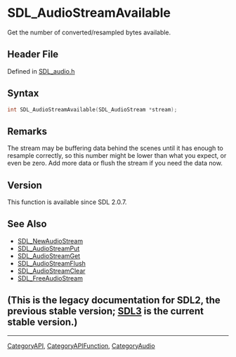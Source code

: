 # SDL_AudioStreamAvailable

Get the number of converted/resampled bytes available.

## Header File

Defined in [SDL_audio.h](https://github.com/libsdl-org/SDL/blob/SDL2/include/SDL_audio.h)

## Syntax

```c
int SDL_AudioStreamAvailable(SDL_AudioStream *stream);
```

## Remarks

The stream may be buffering data behind the scenes until it has enough to
resample correctly, so this number might be lower than what you expect, or
even be zero. Add more data or flush the stream if you need the data now.

## Version

This function is available since SDL 2.0.7.

## See Also

- [SDL_NewAudioStream](SDL_NewAudioStream)
- [SDL_AudioStreamPut](SDL_AudioStreamPut)
- [SDL_AudioStreamGet](SDL_AudioStreamGet)
- [SDL_AudioStreamFlush](SDL_AudioStreamFlush)
- [SDL_AudioStreamClear](SDL_AudioStreamClear)
- [SDL_FreeAudioStream](SDL_FreeAudioStream)


## (This is the legacy documentation for SDL2, the previous stable version; [SDL3](https://wiki.libsdl.org/SDL3/) is the current stable version.)



----
[CategoryAPI](CategoryAPI), [CategoryAPIFunction](CategoryAPIFunction), [CategoryAudio](CategoryAudio)


